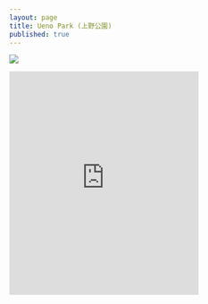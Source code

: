 ```yaml
---
layout: page
title: Ueno Park (上野公園)
published: true
---
```

<a href="https://www.japan-guide.com/g2/3019_map_03.gif"><img src="https://www.japan-guide.com/g2/3019_map_03.gif"></a>

<div class="mapouter"><div class="gmap_canvas"><iframe width="339" height="400" id="gmap_canvas" src="https://maps.google.com/maps?q=ueno park&t=&z=15&ie=UTF8&iwloc=&output=embed" frameborder="0" scrolling="no" marginheight="0" marginwidth="0"></iframe></div><a href="https://www.embedgooglemap.net">embedgooglemap.net</a><style>.mapouter{overflow:hidden;height:400px;width:339px;}.gmap_canvas {background:none!important;height:400px;width:339px;}</style></div>